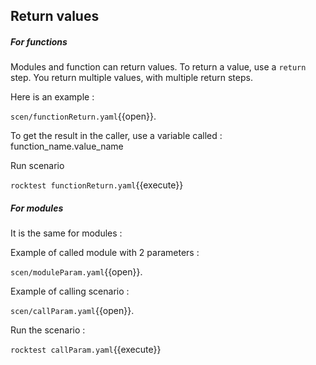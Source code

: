 ## Return values

##### For functions

Modules and function can return values. To return a value, use a
`return` step. You return multiple values, with multiple return steps.

Here is an example :

`scen/functionReturn.yaml`{{open}}.

To get the result in the caller, use a variable called : function_name.value_name

Run scenario

`rocktest functionReturn.yaml`{{execute}}



##### For modules

It is the same for modules :

Example of called module with 2 parameters :

`scen/moduleParam.yaml`{{open}}.

Example of calling scenario :

`scen/callParam.yaml`{{open}}.

Run the scenario :

`rocktest callParam.yaml`{{execute}}



